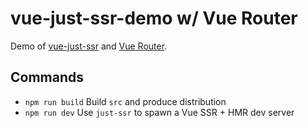 # vue-just-ssr-demo w/ Vue Router

Demo of [vue-just-ssr](https://github.com/privatenumber/vue-just-ssr) and [Vue Router](https://router.vuejs.org).

## Commands
- `npm run build` Build `src` and produce distribution
- `npm run dev` Use `just-ssr` to spawn a Vue SSR + HMR dev server
